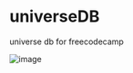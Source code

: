 # universeDB
universe db for freecodecamp

![image](https://github.com/laharke/universeDB/assets/76268859/4d409e4a-a742-48e4-9983-86e07da871b7)
